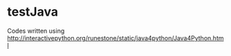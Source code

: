 # testJava

Codes written using 
http://interactivepython.org/runestone/static/java4python/Java4Python.html
